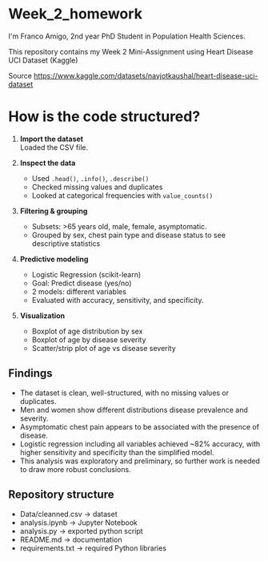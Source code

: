 # Week_2_homework
I'm Franco Amigo, 2nd year PhD Student in Population Health Sciences.

This repository contains my Week 2 Mini-Assignment using  Heart Disease UCI Dataset (Kaggle)

Source https://www.kaggle.com/datasets/navjotkaushal/heart-disease-uci-dataset

# How is the code structured?

1. **Import the dataset**  
   Loaded the CSV file.

2. **Inspect the data**  
   - Used `.head()`, `.info()`, `.describe()`  
   - Checked missing values and duplicates  
   - Looked at categorical frequencies with `value_counts()`

3. **Filtering & grouping**  
   - Subsets: >65 years old, male, female, asymptomatic.
   - Grouped by sex, chest pain type and  disease status to see descriptive statistics 
   
4. **Predictive modeling**  
   - Logistic Regression (scikit-learn)  
   - Goal: Predict disease (yes/no)
   - 2 models: different variables
   - Evaluated with accuracy, sensitivity, and specificity.

5. **Visualization**  
   - Boxplot of age distribution by sex  
   - Boxplot of age by disease severity  
   - Scatter/strip plot of age vs disease severity  


## Findings
- The dataset is clean, well-structured, with no missing values or duplicates.
- Men and women show different distributions disease prevalence and severity.  
- Asymptomatic chest pain appears to be associated with the presence of disease. 
- Logistic regression including all variables achieved ~82% accuracy, with higher sensitivity and specificity than the simplified model.
- This analysis was exploratory and preliminary, so further work is needed to draw more robust conclusions.

## Repository structure
- Data/cleanned.csv -> dataset
- analysis.ipynb -> Jupyter Notebook
- analysis.py -> exported python script
- README.md -> documentation
- requirements.txt -> required Python libraries

